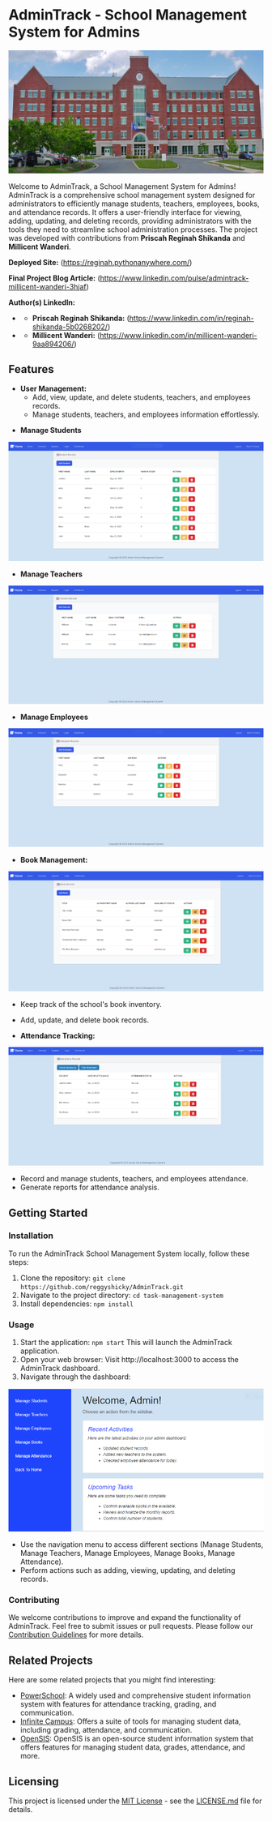 # AdminTrack - School Management System for Admins

![AdminTrack](/AdminTrack/media/images/School-admin.jpg)

Welcome to AdminTrack, a School Management System for Admins! AdminTrack is a comprehensive school management system designed for administrators to efficiently manage students, teachers, employees, books, and attendance records. It offers a user-friendly interface for viewing, adding, updating, and deleting records, providing administrators with the tools they need to streamline school administration processes. The project was developed with contributions from **Priscah Reginah Shikanda** and **Millicent Wanderi**.

**Deployed Site:** (https://reginah.pythonanywhere.com/)

**Final Project Blog Article:** (https://www.linkedin.com/pulse/admintrack-millicent-wanderi-3hjaf)

**Author(s) LinkedIn:**
- * **Priscah Reginah Shikanda:** (https://www.linkedin.com/in/reginah-shikanda-5b0268202/)
- * **Millicent Wanderi:** (https://www.linkedin.com/in/millicent-wanderi-9aa894206/)

## Features
- **User Management:**
  - Add, view, update, and delete students, teachers, and employees records.
  - Manage students, teachers, and employees information effortlessly.

* **Manage Students**

![AdminTrack](/AdminTrack/media/images/Manage-students.PNG)

* **Manage Teachers**

![AdminTrack](/AdminTrack/media/images/Manage-teachers.PNG)

* **Manage Employees**

![AdminTrack](/AdminTrack/media/images/Manage-employees.PNG)

- **Book Management:**

![AdminTrack](/AdminTrack/media/images/Manage-books.PNG)

  - Keep track of the school's book inventory.
  - Add, update, and delete book records.

- **Attendance Tracking:**

![AdminTrack](/AdminTrack/media/images/Manage-attendance.PNG)

  - Record and manage students, teachers, and employees attendance.
  - Generate reports for attendance analysis.

## Getting Started

### Installation

To run the AdminTrack School Management System locally, follow these steps:

1. Clone the repository: `git clone https://github.com/reggyshicky/AdminTrack.git`
2. Navigate to the project directory: `cd task-management-system`
3. Install dependencies: `npm install`

### Usage

1. Start the application: `npm start`
This will launch the AdminTrack application.
2. Open your web browser:
Visit http://localhost:3000 to access the AdminTrack dashboard.
3. Navigate through the dashboard:

![AdminTrack](/AdminTrack/media/images/dashboard.PNG)

* Use the navigation menu to access different sections (Manage Students, Manage Teachers, Manage Employees, Manage Books, Manage Attendance).
* Perform actions such as adding, viewing, updating, and deleting records.

### Contributing

We welcome contributions to improve and expand the functionality of AdminTrack. Feel free to submit issues or pull requests.
Please follow our [Contribution Guidelines](CONTRIBUTING.md) for more details.

## Related Projects

Here are some related projects that you might find interesting:
* [PowerSchool](https://www.powerschool.com/): A widely used and comprehensive student information system with features for attendance tracking, grading, and communication.
* [Infinite Campus](https://www.infinitecampus.com/): Offers a suite of tools for managing student data, including grading, attendance, and communication.
* [OpenSIS](https://www.opensis.com/): OpenSIS is an open-source student information system that offers features for managing student data, grades, attendance, and more.

## Licensing

This project is licensed under the [MIT License](https://opensource.org/license/mit/) - see the [LICENSE.md](LICENSE.md) file for details.
